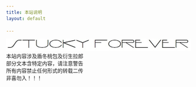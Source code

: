 ```yaml
---
title: 本站说明
layout: default

---  
```



![stucky forever](assets/img/sf.jpg "stucky forever")  
本站内容涉及盾冬桃包及衍生拉郎   
部分文本含特定内容，请注意警告    
所有内容禁止任何形式的转载二传   
非喜勿入！！！  

